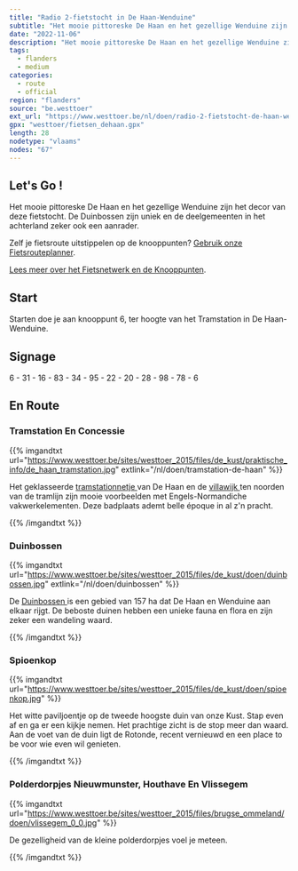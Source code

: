 ```yaml
---
title: "Radio 2-fietstocht in De Haan-Wenduine"
subtitle: "Het mooie pittoreske De Haan en het gezellige Wenduine zijn het decor van deze fietstocht"
date: "2022-11-06"
description: "Het mooie pittoreske De Haan en het gezellige Wenduine zijn het decor van deze fietstocht" 
tags:
  - flanders
  - medium
categories: 
  - route
  - official
region: "flanders"
source: "be.westtoer"
ext_url: "https://www.westtoer.be/nl/doen/radio-2-fietstocht-de-haan-wenduine"
gpx: "westtoer/fietsen_dehaan.gpx"
length: 28
nodetype: "vlaams"
nodes: "67"
---
```


## Let's Go !

Het mooie pittoreske De Haan en het gezellige Wenduine zijn het decor van deze fietstocht. De Duinbossen zijn uniek en de deelgemeenten in het achterland zeker ook een aanrader.

Zelf je fietsroute uitstippelen op de knooppunten? [Gebruik onze Fietsrouteplanner](http://www.westtoer.be/nl/fietsrouteplanner).

[Lees meer over het Fietsnetwerk en de Knooppunten](http://www.westtoer.be/nl/inspiratie/fietsnetwerk).

## Start 

Starten doe je aan knooppunt 6, ter hoogte van het Tramstation in De Haan-Wenduine.

## Signage

6 - 31 - 16 - 83 - 34 - 95 - 22 - 20 - 28 - 98 - 78 - 6

## En Route

### Tramstation En Concessie

{{% imgandtxt url="https://www.westtoer.be/sites/westtoer_2015/files/de_kust/praktische_info/de_haan_tramstation.jpg" extlink="/nl/doen/tramstation-de-haan" %}}

Het geklasseerde [tramstationnetje ](https://www.westtoer.be/nl/doen/tramstation-de-haan)van De Haan en de [villawijk ](https://www.westtoer.be/nl/doen/concessiewijk)ten noorden van de tramlijn zijn mooie voorbeelden met Engels-Normandiche vakwerkelementen. Deze badplaats ademt belle époque in al z'n pracht.

{{% /imgandtxt %}}

### Duinbossen

{{% imgandtxt url="https://www.westtoer.be/sites/westtoer_2015/files/de_kust/doen/duinbossen.jpg" extlink="/nl/doen/duinbossen" %}}

De [Duinbossen ](https://www.westtoer.be/nl/doen/duinbossen)is een gebied van 157 ha dat De Haan en Wenduine aan elkaar rijgt. De beboste duinen hebben een unieke fauna en flora en zijn zeker een wandeling waard.

{{% /imgandtxt %}}

### Spioenkop

{{% imgandtxt url="https://www.westtoer.be/sites/westtoer_2015/files/de_kust/doen/spioenkop.jpg" %}}

Het witte paviljoentje op de tweede hoogste duin van onze Kust. Stap even af en ga er een kijkje nemen. Het prachtige zicht is de stop meer dan waard. Aan de voet van de duin ligt de Rotonde, recent vernieuwd en een place to be voor wie even wil genieten.

{{% /imgandtxt %}}

### Polderdorpjes Nieuwmunster, Houthave En Vlissegem

{{% imgandtxt url="https://www.westtoer.be/sites/westtoer_2015/files/brugse_ommeland/doen/vlissegem_0_0.jpg" %}}

De gezelligheid van de kleine polderdorpjes voel je meteen.

{{% /imgandtxt %}}